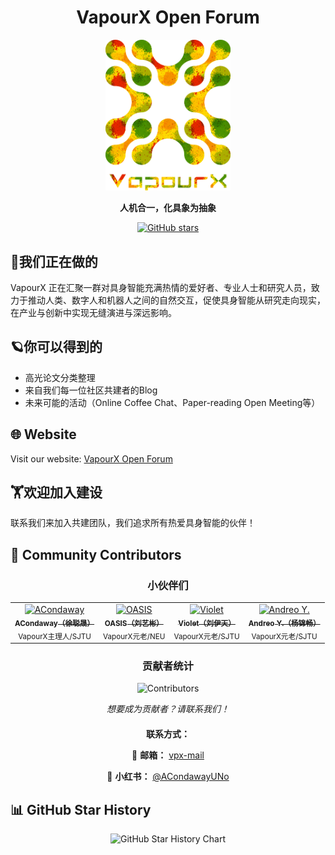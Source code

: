 <div align="center">

# VapourX Open Forum

</div>

<div align="center">
  <img src=".github/assets/vapourx-clean.jpg" alt="VapourX Logo" width="200" height="auto">

  <p><strong>人机合一，化具象为抽象</strong></p>

  <p>
    <a href="https://github.com/vapourx-scalelab/vapourx-scalelab.github.io/stargazers">
      <img src="https://img.shields.io/github/stars/vapourx-scalelab/vapourx-scalelab.github.io?style=social" alt="GitHub stars">
    </a>
  </p>
</div>




## 🚀我们正在做的

VapourX 正在汇聚一群对具身智能充满热情的爱好者、专业人士和研究人员，致力于推动人类、数字人和机器人之间的自然交互，促使具身智能从研究走向现实，在产业与创新中实现无缝演进与深远影响。

## 🪐你可以得到的

- 高光论文分类整理
- 来自我们每一位社区共建者的Blog
- 未来可能的活动（Online Coffee Chat、Paper-reading Open Meeting等）

## 🌐 Website

Visit our website: [VapourX Open Forum](https://vapourx-scalelab.github.io)

## 🏋️欢迎加入建设

联系我们来加入共建团队，我们追求所有热爱具身智能的伙伴！

## 👥 Community Contributors

<div align="center">
  <h3>小伙伴们</h3>

  <table>
    <tr>
      <td align="center">
        <a href="https://github.com/ACondaway">
          <img src="https://avatars.githubusercontent.com/ACondaway?v=4" width="100px;" alt="ACondaway"/>
          <br />
          <sub><b>ACondaway（徐聪晟）</b></sub>
        </a>
        <br />
        <sub>VapourX主理人/SJTU</sub>
      </td>
      <td align="center">
        <a href="https://github.com/10-OASIS-01">
          <img src="https://avatars.githubusercontent.com/u/125074201?v=4" width="100px;" alt="OASIS"/>
          <br />
          <sub><b>OASIS（刘艺彬）</b></sub>
        </a>
        <br />
        <sub>VapourX元老/NEU</sub>
      </td>
      <td align="center">
        <a href="https://github.com/VioletEvar">
          <img src="https://avatars.githubusercontent.com/u/113980234?v=4" width="100px;" alt="Violet"/>
          <br />
          <sub><b>Violet（刘伊天）</b></sub>
        </a>
        <br />
        <sub>VapourX元老/SJTU</sub>
      </td>
      <td align="center">
        <a href="https://github.com/hzyangjc">
          <img src="https://imgbucket-1313228125.cos.ap-shanghai.myqcloud.com/20250804004505453.jpg" width="100px;" alt="Andreo Y."/>
          <br />
          <sub><b>Andreo Y.（杨锦畅）</b></sub>
        </a>
        <br />
        <sub>VapourX元老/SJTU</sub>
      </td>
    </tr>
  </table>

  <h3>贡献者统计</h3>
  <img src="https://contrib.rocks/image?repo=vapourx-scalelab/vapourx-scalelab.github.io" alt="Contributors" />

  <p><em>想要成为贡献者？请联系我们！</em></p>

  <div style="margin-top: 20px;">
    <p><strong>联系方式：</strong></p>
    <p>
      📧 <strong>邮箱：</strong> <a href="mailto:acondaway@sjtu.edu.cn">vpx-mail</a>
    </p>
    <p>
      📱 <strong>小红书：</strong> <a href="https://www.xiaohongshu.com/user/profile/645fc2f60000000029014a80?xsec_token=YBr2weXWhfZAtQcADkrSlIJu0brI4Swl_YI5E_P87nf2A=&xsec_source=app_share&xhsshare=CopyLink&appuid=645fc2f60000000029014a80&apptime=1754037228&share_id=92ba06a8d77342a1a79de3e7837c18d0" target="_blank">@ACondawayUNo</a>
    </p>
  </div>
</div>

## 📊 GitHub Star History

<div align="center">
  <img src="https://api.star-history.com/svg?repos=vapourx-scalelab/vapourx-scalelab.github.io&type=Date" alt="GitHub Star History Chart" width="300" height="auto" style="max-width: 100%; height: auto;">
</div>


